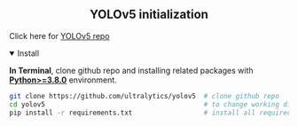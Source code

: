 <div align="center">
  <h2>YOLOv5 initialization</h2>
</div>

Click here for [YOLOv5 repo](https://github.com/ultralytics/yolov5) 

<details open>
<summary>Install</summary>
  
**In Terminal**, clone github repo and installing related packages with [**Python>=3.8.0**](https://www.python.org/) environment.
```bash
git clone https://github.com/ultralytics/yolov5  # clone github repo
cd yolov5                                        # to change working directory to yolov5
pip install -r requirements.txt                  # install all required packages
```




</details>


